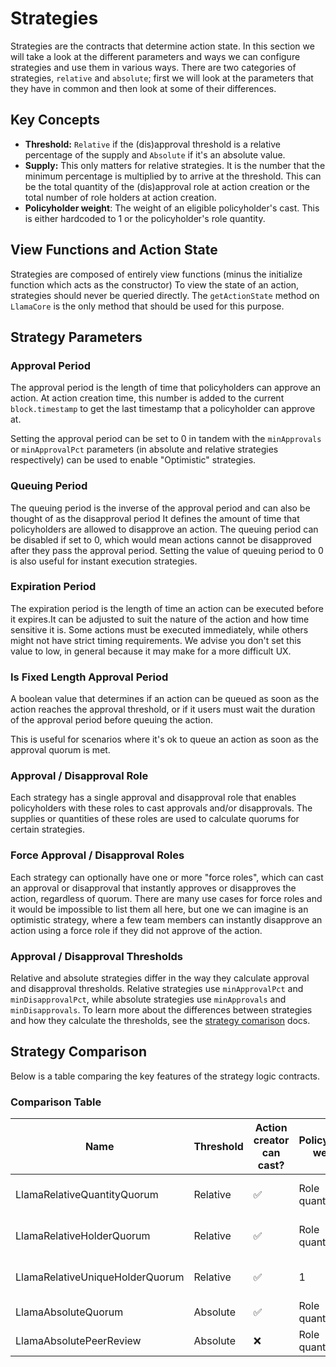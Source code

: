 # Strategies

Strategies are the contracts that determine action state.
In this section we will take a look at the different parameters and ways we can configure strategies and use them in various ways.
There are two categories of strategies, `relative` and `absolute`; first we will look at the parameters that they have in common and then look at some of their differences.

## Key Concepts

- **Threshold:** `Relative` if the (dis)approval threshold is a relative percentage of the supply and `Absolute` if it's an absolute value.
- **Supply:** This only matters for relative strategies. It is the number that the minimum percentage is multiplied by to arrive at the threshold. This can be the total quantity of the (dis)approval role at action creation or the total number of role holders at action creation.
- **Policyholder weight**: The weight of an eligible policyholder's cast. This is either hardcoded to 1 or the policyholder's role quantity.

## View Functions and Action State

Strategies are composed of entirely view functions (minus the initialize function which acts as the constructor)
To view the state of an action, strategies should never be queried directly.
The `getActionState` method on `LlamaCore` is the only method that should be used for this purpose.

## Strategy Parameters

### Approval Period

The approval period is the length of time that policyholders can approve an action.
At action creation time, this number is added to the current `block.timestamp` to get the last timestamp that a policyholder can approve at.

Setting the approval period can be set to 0 in tandem with the `minApprovals` or `minApprovalPct` parameters (in absolute and relative strategies respectively) can be used to enable "Optimistic" strategies.

### Queuing Period

The queuing period is the inverse of the approval period and can also be thought of as the disapproval period
It defines the amount of time that policyholders are allowed to disapprove an action.
The queuing period can be disabled if set to 0, which would mean actions cannot be disapproved after they pass the approval period.
Setting the value of queuing period to 0 is also useful for instant execution strategies.

### Expiration Period

The expiration period is the length of time an action can be executed before it expires.It can be adjusted to suit the nature of the action and how time sensitive it is.
Some actions must be executed immediately, while others might not have strict timing requirements.
We advise you don't set this value to low, in general because it may make for a more difficult UX.

### Is Fixed Length Approval Period

A boolean value that determines if an action can be queued as soon as the action reaches the approval threshold, or if it users must wait the duration of the approval period before queuing the action.

This is useful for scenarios where it's ok to queue an action as soon as the approval quorum is met.

### Approval / Disapproval Role

Each strategy has a single approval and disapproval role that enables policyholders with these roles to cast approvals and/or disapprovals.
The supplies or quantities of these roles are used to calculate quorums for certain strategies.

### Force Approval / Disapproval Roles

Each strategy can optionally have one or more "force roles", which can cast an approval or disapproval that instantly approves or disapproves the action, regardless of quorum.
There are many use cases for force roles and it would be impossible to list them all here, but one we can imagine is an optimistic strategy, where a few team members can instantly disapprove an action using a force role if they did not approve of the action.

### Approval / Disapproval Thresholds

Relative and absolute strategies differ in the way they calculate approval and disapproval thresholds.
Relative strategies use `minApprovalPct` and `minDisapprovalPct`, while absolute strategies use `minApprovals` and `minDisapprovals`.
To learn more about the differences between strategies and how they calculate the thresholds, see the [strategy comarison](./strategy-comparison.md) docs.

## Strategy Comparison

Below is a table comparing the key features of the strategy logic contracts.

### Comparison Table

| Name                                 | Threshold | Action creator can cast? | Policyholder weight | Supply              |
| ------------------------------------ | --------- | ------------------------ | ------------------- | ------------------- |
| LlamaRelativeQuantityQuorum          | Relative  | ✅                        | Role quantity       | Total role quantity |
| LlamaRelativeHolderQuorum            | Relative  | ✅                        | Role quantity       | Total role holders  |
| LlamaRelativeUniqueHolderQuorum      | Relative  | ✅                        | 1                   | Total role holders  |
| LlamaAbsoluteQuorum                  | Absolute  | ✅                        | Role quantity       | —                   |
| LlamaAbsolutePeerReview              | Absolute  | ❌                        | Role quantity       | —                   |
